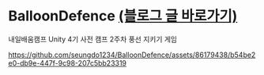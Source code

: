 # BalloonDefence [(블로그 글 바로가기)](https://deff-dev.tistory.com/51)
 내일배움캠프 Unity 4기 사전 캠프 2주차 풍선 지키기 게임



https://github.com/seungdo1234/BalloonDefence/assets/86179438/b54be2e0-db9e-447f-9c98-207c5bb23319

